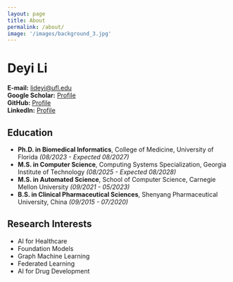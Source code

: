 ```yaml
---
layout: page
title: About
permalink: /about/
image: '/images/background_3.jpg'
---
```

# Deyi Li

**E-mail:** [lideyi@ufl.edu](mailto:lideyi@ufl.edu)   
**Google Scholar:** [Profile](https://scholar.google.com/citations?user=RUSjHSoAAAAJ&hl=en)  
**GitHub:** [Profile](https://github.com/deyili1997)  
**LinkedIn:** [Profile](https://www.linkedin.com/in/deyi-li-9209612b7/)  

## Education
- **Ph.D. in Biomedical Informatics**, College of Medicine, University of Florida *(08/2023 - Expected 08/2027)*
- **M.S. in Computer Science**, Computing Systems Specialization, Georgia Institute of Technology *(08/2025 - Expected 08/2028)*  
- **M.S. in Automated Science**, School of Computer Science, Carnegie Mellon University *(09/2021 - 05/2023)*  
- **B.S. in Clinical Pharmaceutical Sciences**, Shenyang Pharmaceutical University, China *(09/2015 - 07/2020)*  

## Research Interests
- AI for Healthcare  
- Foundation Models  
- Graph Machine Learning  
- Federated Learning  
- AI for Drug Development  
